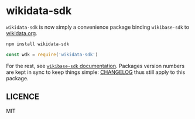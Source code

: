 # wikidata-sdk

`wikidata-sdk` is now simply a convenience package binding `wikibase-sdk` to [wikidata.org](https://wikidata.org).

```sh
npm install wikidata-sdk
```

```js
const wdk = require('wikidata-sdk')
```

For the rest, see [`wikibase-sdk` documentation](http://github.com/maxlath/wikibase-sdk). Packages version numbers are kept in sync to keep things simple: [CHANGELOG](https://github.com/maxlath/wikibase-sdk/blob/master/CHANGELOG.md#changelog) thus still apply to this package.

## LICENCE
MIT
